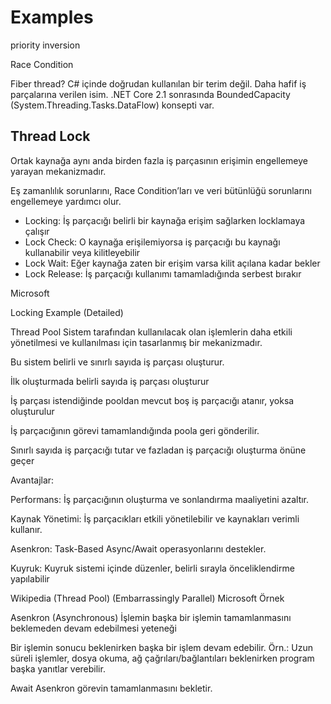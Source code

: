# Examples

priority inversion 

Race Condition 

Fiber thread? C# içinde doğrudan kullanılan bir terim değil. Daha hafif iş parçalarına verilen isim. .NET Core 2.1 sonrasında BoundedCapacity (System.Threading.Tasks.DataFlow) konsepti var. 

## Thread Lock 
Ortak kaynağa aynı anda birden fazla iş parçasının erişimin engellemeye yarayan mekanizmadır. 

Eş zamanlılık sorunlarını, Race Condition’ları ve veri bütünlüğü sorunlarını engellemeye yardımcı olur. 

* Locking: İş parçacığı belirli bir kaynağa erişim sağlarken locklamaya çalışır 
* Lock Check: O kaynağa erişilemiyorsa iş parçacığı bu kaynağı kullanabilir veya kilitleyebilir 
* Lock Wait: Eğer kaynağa zaten bir erişim varsa kilit açılana kadar bekler 
* Lock Release: İş parçacığı kullanımı tamamladığında serbest bırakır 

Microsoft 

Locking Example (Detailed) 
 

Thread Pool 
Sistem tarafından kullanılacak olan işlemlerin daha etkili yönetilmesi ve kullanılması için tasarlanmış bir mekanizmadır.  

Bu sistem belirli ve sınırlı sayıda iş parçası oluşturur.  

İlk oluşturmada belirli sayıda iş parçası oluşturur 

İş parçası istendiğinde pooldan mevcut boş iş parçacığı atanır, yoksa oluşturulur 

İş parçacığının görevi tamamlandığında poola geri gönderilir.  

Sınırlı sayıda iş parçacığı tutar ve fazladan iş parçacığı oluşturma önüne geçer 

Avantajlar: 

Performans: İş parçacığının oluşturma ve sonlandırma maaliyetini azaltır. 

Kaynak Yönetimi: İş parçacıkları etkili yönetilebilir ve kaynakları verimli kullanır. 

Asenkron: Task-Based Async/Await operasyonlarını destekler. 

Kuyruk: Kuyruk sistemi içinde düzenler, belirli sırayla önceliklendirme yapılabilir 

 

Wikipedia (Thread Pool) (Embarrassingly Parallel) 
Microsoft 
Örnek 

 

 

Asenkron (Asynchronous) 
İşlemin başka bir işlemin tamamlanmasını beklemeden devam edebilmesi yeteneği 
 
Bir işlemin sonucu beklenirken başka bir işlem devam edebilir. Örn.: Uzun süreli işlemler, dosya okuma, ağ çağrıları/bağlantıları beklenirken program başka yanıtlar verebilir. 
 
Await 
Asenkron görevin tamamlanmasını bekletir. 

 

